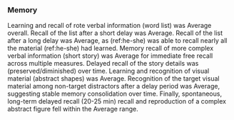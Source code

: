### Memory

Learning and recall of rote verbal information (word list) was Average overall.
Recall of the list after a short delay was Average. Recall of the list after a
long delay was Average, as (ref:he-she) was able to recall nearly all the
material (ref:he-she) had learned. Memory recall of more complex verbal
information (short story) was Average for immediate free recall across multiple
measures. Delayed recall of the story details was (preserved/diminished) over
time. Learning and recognition of visual material (abstract shapes) was Average.
Recognition of the target visual material among non-target distractors after a
delay period was Average, suggesting stable memory consolidation over
time. Finally, spontaneous, long-term delayed recall (20-25 min) recall and
reproduction of a complex abstract figure fell within the Average range.
